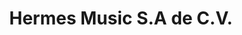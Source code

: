 ---
title: "Hermes Music S.A de C.V."
url: /ciudad-de-mexico/hermes-music-s-a-de-c-v/
shop: Musik
---